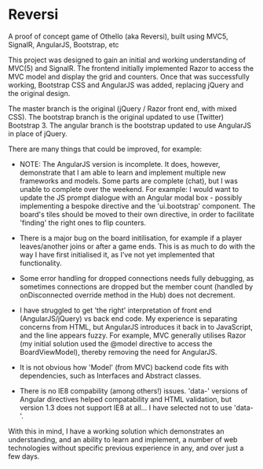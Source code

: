 # Reversi
A proof of concept game of Othello (aka Reversi), built using MVC5, SignalR, AngularJS, Bootstrap, etc

This project was designed to gain an initial and working understanding of MVC(5) and SignalR.  The frontend initially implemented Razor to access the MVC model and display the grid and counters.  Once that was successfully working, Bootstrap CSS and AngularJS was added, replacing jQuery and the original design.

The master branch is the original (jQuery / Razor front end, with mixed CSS).
The bootstrap branch is the original updated to use (Twitter) Bootstrap 3.
The angular branch is the bootstrap updated to use AngularJS in place of jQuery.

	
There are many things that could be improved, for example:

 -  NOTE: The AngularJS version is incomplete.  It does, however, demonstrate that I am able to learn and implement multiple new frameworks and models.  Some parts are complete (chat), but I was unable to complete over the weekend.
    For example:
      I would want to update the JS prompt dialogue with an Angular modal box - possibly implementing a bespoke directive and the 'ui.bootstrap' component.
      The board's tiles should be moved to their own directive, in order to facilitate 'finding' the right ones to flip counters.


 -  There is a major bug on the board initilisation, for example if a player leaves/another joins or after a game ends.  This is as much to do with the way I have first initialised it, as I've not yet implemented that functionality.  

 -  Some error handling for dropped connections needs fully debugging, as sometimes connections are dropped but the member count (handled by onDisconnected override method in the Hub) does not decrement.

 -  I have struggled to get 'the right' interpretation of front end (AngularJS/jQuery) vs back end code.  My experience is separating concerns from HTML, but AngularJS introduces it back in to JavaScript, and the line appears fuzzy.  For example, MVC generally utilises Razor (my initial solution used the @model directive to access the BoardViewModel), thereby removing the need for AngularJS.

 -  It is not obvious how 'Model' (from MVC) backend code fits with dependencies, such as Interfaces and Abstract classes.

 - There is no IE8 compability (among others!) issues.  'data-' versions of Angular directives helped compatability and HTML validation, but version 1.3 does not support IE8 at all...  I have selected not to use 'data-<directive>'.


With this in mind, I have a working solution which demonstrates an understanding, and an ability to learn and implement, a number of web technologies without specific previous experience in any, and over just a few days.
